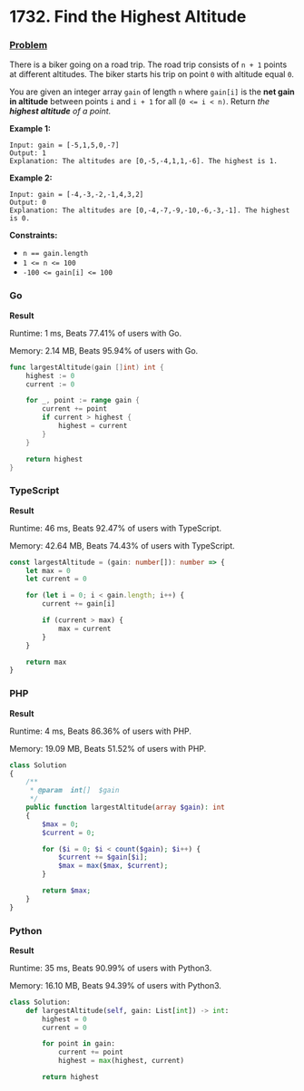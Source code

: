 # 1732. Find the Highest Altitude

### [Problem](https://leetcode.com/problems/find-the-highest-altitude/description/)

There is a biker going on a road trip. The road trip consists of `n + 1` points at different altitudes. The biker starts his trip on point `0` with altitude equal `0`.

You are given an integer array `gain` of length `n` where `gain[i]` is the **net gain in altitude** between points `i`​​​​​​ and `i + 1` for all (`0 <= i < n)`. Return _the **highest altitude** of a point._

**Example 1:**

```
Input: gain = [-5,1,5,0,-7]
Output: 1
Explanation: The altitudes are [0,-5,-4,1,1,-6]. The highest is 1.
```

**Example 2:**

```
Input: gain = [-4,-3,-2,-1,4,3,2]
Output: 0
Explanation: The altitudes are [0,-4,-7,-9,-10,-6,-3,-1]. The highest is 0.
```

**Constraints:**

* `n == gain.length`
* `1 <= n <= 100`
* `-100 <= gain[i] <= 100`

### Go

**Result**

Runtime: 1 ms, Beats 77.41% of users with Go.

Memory: 2.14 MB, Beats 95.94% of users with Go.

```go
func largestAltitude(gain []int) int {
	highest := 0
	current := 0

	for _, point := range gain {
		current += point
		if current > highest {
			highest = current
		}
	}

	return highest
}
```

### TypeScript

**Result**

Runtime: 46 ms, Beats 92.47% of users with TypeScript.

Memory: 42.64 MB, Beats 74.43% of users with TypeScript.

```typescript
const largestAltitude = (gain: number[]): number => {
    let max = 0
    let current = 0

    for (let i = 0; i < gain.length; i++) {
        current += gain[i]

        if (current > max) {
            max = current
        }
    }

    return max
}
```

### PHP

**Result**

Runtime: 4 ms, Beats 86.36% of users with PHP.

Memory: 19.09 MB, Beats 51.52% of users with PHP.

```php
class Solution
{
    /**
     * @param  int[]  $gain
     */
    public function largestAltitude(array $gain): int
    {
        $max = 0;
        $current = 0;

        for ($i = 0; $i < count($gain); $i++) {
            $current += $gain[$i];
            $max = max($max, $current);
        }

        return $max;
    }
}
```

### Python

**Result**

Runtime: 35 ms, Beats 90.99% of users with Python3.

Memory: 16.10 MB, Beats 94.39% of users with Python3.

```python
class Solution:
    def largestAltitude(self, gain: List[int]) -> int:
        highest = 0
        current = 0

        for point in gain:
            current += point
            highest = max(highest, current)

        return highest
```
